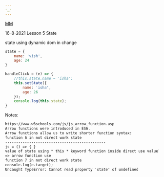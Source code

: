 ```yaml
---
-_-
---
```

[MM](https://MahadevMata)

16-8-2021 Lesson 5 State

state using dynamic dom in change

```js
state = {
    name: 'vish',
    age: 24
}

handleClick = (e) => {
    //this.state.name = 'isha';
    this.setState({
        name: 'isha',
        age: 26
    });
    console.log(this.state);
}
```

Notes:

```txt
https://www.w3schools.com/js/js_arrow_function.asp
Arrow functions were introduced in ES6.
Arrow functions allow us to write shorter function syntax:
function 6 in not direct work state
----------------------------------------------
js = () => { }
value of state using * this * keyword function inside direct use value?
=> arrow function use
function 7 in not direct work state
console.log(e.target);
Uncaught TypeError: Cannot read property 'state' of undefined
```

